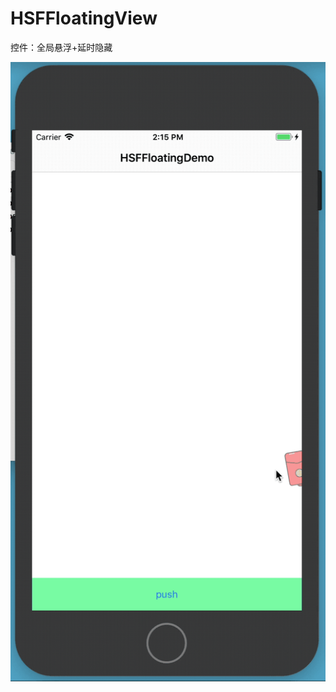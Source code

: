 # HSFFloatingView
控件：全局悬浮+延时隐藏 

![动态图](https://github.com/HSFAqi/HSFFloatingView/blob/master/gif.gif)
